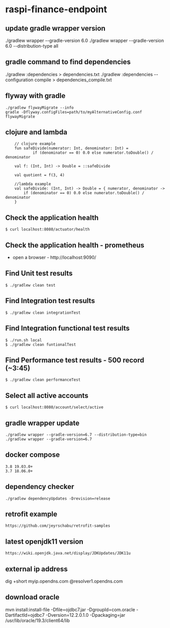 # raspi-finance-endpoint

## update gradle wrapper version
./gradlew wrapper --gradle-version 6.0
./gradlew wrapper --gradle-version 6.0 --distribution-type all

## gradle command to find dependencies
./gradlew :dependencies > dependencies.txt
./gradlew :dependencies --configuration compile > dependencies_compile.txt

## flyway with gradle
```
./gradlew flywayMigrate --info
gradle -Dflyway.configFiles=path/to/myAlternativeConfig.conf flywayMigrate
```

## clojure and lambda
```
    // clojure example
    fun safeDivide(numerator: Int, denominator: Int) =
            if (denominator == 0) 0.0 else numerator.toDouble() / denominator

    val f: (Int, Int) -> Double = ::safeDivide

    val quotient = f(3, 4)

    //lambda example
    val safeDivide: (Int, Int) -> Double = { numerator, denominator ->
        if (denominator == 0) 0.0 else numerator.toDouble() / denominator
    }
```

## Check the application health

```shell
$ curl localhost:8080/actuator/health
```

## Check the application health - prometheus

- open a browser - http://localhost:9090/

## Find Unit test results

```shell
$ ./gradlew clean test
```

## Find Integration test results

```shell
$ ./gradlew clean integrationTest
```

## Find Integration functional test results

```shell
$ ./run.sh local
$ ./gradlew clean funtionalTest
```

## Find Performance test results - 500 record (~3:45)

```shell
$ ./gradlew clean performanceTest
```

## Select all active accounts

```shell
$ curl localhost:8080/account/select/active
```

## gradle wrapper update
```
./gradlew wrapper --gradle-version=6.7 --distribution-type=bin
./gradlew wrapper --gradle-version=6.7
```

## docker compose
```
3.8 19.03.0+
3.7 18.06.0+
```

## dependency checker
```
./gradlew dependencyUpdates -Drevision=release
```

## retrofit example
```
https://github.com/jeyrschabu/retrofit-samples
```

## latest openjdk11 version
```
https://wiki.openjdk.java.net/display/JDKUpdates/JDK11u
```

## external ip address
dig +short myip.opendns.com @resolver1.opendns.com

## download oracle
mvn install:install-file -Dfile=ojdbc7.jar -DgroupId=com.oracle -DartifactId=ojdbc7 -Dversion=12.2.0.1.0 -Dpackaging=jar
/usr/lib/oracle/19.3/client64/lib
